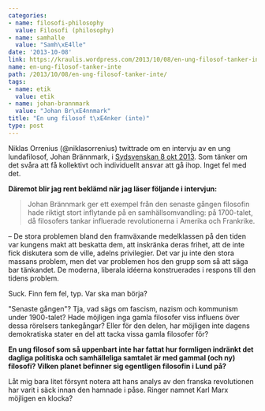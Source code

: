 ```yaml
---
categories:
- name: filosofi-philosophy
  value: Filosofi (philosophy)
- name: samhalle
  value: "Samh\xE4lle"
date: '2013-10-08'
link: https://kraulis.wordpress.com/2013/10/08/en-ung-filosof-tanker-inte/
name: en-ung-filosof-tanker-inte
path: /2013/10/08/en-ung-filosof-tanker-inte/
tags:
- name: etik
  value: etik
- name: johan-brannmark
  value: "Johan Br\xE4nnmark"
title: "En ung filosof t\xE4nker (inte)"
type: post
---
```

Niklas Orrenius (@niklasorrenius) twittrade om en intervju av en ung lundafilosof, Johan Brännmark, i [Sydsvenskan 8 okt 2013](http://www.sydsvenskan.se/sverige/filosofen-ett-nytt-satt-att-tanka-behovs/). Som tänker om det svåra att få kollektivt och individuellt ansvar att gå ihop. Inget fel med det.

**Däremot blir jag rent beklämd när jag läser följande i intervjun:**

> Johan Brännmark ger ett exempel från den senaste gången filosofin hade riktigt stort inflytande på en samhällsomvandling: på 1700-talet, då filosofers tankar influerade revolutionerna i Amerika och Frankrike.

– De stora problemen bland den framväxande medelklassen på den tiden var kungens makt att beskatta dem, att inskränka deras frihet, att de inte fick diskutera som de ville, adelns privilegier. Det var ju inte den stora massans problem, men det var problemen hos den grupp som så att säga bar tänkandet. De moderna, liberala idéerna konstruerades i respons till den tidens problem.

Suck. Finn fem fel, typ. Var ska man börja?

"Senaste gången"? Tja, vad sägs om fascism, nazism och kommunism under 1900-talet? Hade möjligen inga gamla filosofer viss influens över dessa rörelsers tankegångar? Eller för den delen, har möjligen inte dagens demokratiska stater en del att tacka vissa gamla filosofer för?

**En ung filosof som så uppenbart inte har fattat hur formligen indränkt det dagliga politiska och samhälleliga samtalet är med gammal (och ny) filosofi? Vilken planet befinner sig egentligen filosofin i Lund på?**

Låt mig bara litet försynt notera att hans analys av den franska revolutionen har varit i säck innan den hamnade i påse. Ringer namnet Karl Marx möjligen en klocka?

